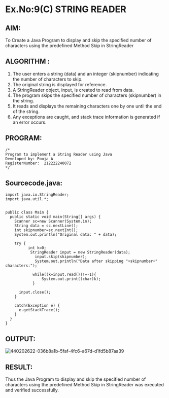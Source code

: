 # Ex.No:9(C)             STRING READER
## AIM:
  To Create a Java Program to display and skip the specified number of characters using the predefined Method Skip in StringReader



## ALGORITHM :
1.  The user enters a string (data) and an integer (skipnumber) indicating the number of characters to skip.
2.	The original string is displayed for reference.
3.	A StringReader object, input, is created to read from data.
4.	The program skips the specified number of characters (skipnumber) in the string.
5.	It reads and displays the remaining characters one by one until the end of the string.
6.	Any exceptions are caught, and stack trace information is generated if an error occurs.


## PROGRAM:
 ```
/*
Program to implement a String Reader using Java
Developed by: Pooja A
RegisterNumber:  212222240072
*/
```

## Sourcecode.java:

```
import java.io.StringReader;
import java.util.*;


public class Main {
  public static void main(String[] args) {
    Scanner sc=new Scanner(System.in);
    String data = sc.nextLine();
    int skipnumber=sc.nextInt();
    System.out.println("Original data: " + data);

    try {
          int k=0; 
           StringReader input = new StringReader(data);
             input.skip(skipnumber);
             System.out.println("Data after skipping "+skipnumber+" characters:");
     
            while((k=input.read())!=-1){  
                System.out.print((char)k);  
            }  
     
      input.close();
    }

    catch(Exception e) {
      e.getStackTrace();
    }
  }
}
```





## OUTPUT:

![440202622-036b8a1b-5faf-4fc6-a67d-d1fd5b87aa39](https://github.com/user-attachments/assets/61220369-cefd-4559-a65c-03c290db4b85)



## RESULT:
Thus the Java Program to display and skip the specified number of characters using the predefined Method Skip in StringReader was executed and verified successfully.











